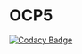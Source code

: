 # OCP5

[![Codacy Badge](https://api.codacy.com/project/badge/Grade/56025b03d3334d639ab01902a0ed94d3)](https://www.codacy.com/app/JordanGtl/OCP5?utm_source=github.com&amp;utm_medium=referral&amp;utm_content=JordanGtl/OCP5&amp;utm_campaign=Badge_Grade)
